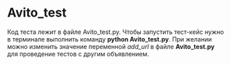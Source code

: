 # Avito_test
Код теста лежит в файле Avito_test.py. 
Чтобы запустить тест-кейс нужно в терминале выполнить команду **python Avito_test.py**.
При желании можно изменить значение переменной *add_url* в файле **Avito_test.py** для проведение тестов с другим объявлением.

